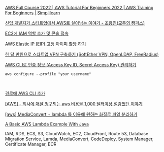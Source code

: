 



[AWS Full Course 2022 | AWS Tutorial For Beginners 2022 | AWS Training For Beginners | Simplilearn](https://www.youtube.com/watch?v=ZB5ONbD_SMY&list=PLiLLi47PCMPjvVIba_5Tzl--QqblJkpnZ&index=12&ab_channel=Simplilearn)
<br/>

[신입 개발자가 스타트업에서 AWS로 살아남는 이야기 - 조용진(모두의 캠퍼스)](https://www.youtube.com/watch?v=r6TFnNQsQLY&t=253s&ab_channel=AmazonWebServicesKorea)
<br/>

[EC2에 IAM 역할 추가 및 콘솔 접속](https://kitty-geno.tistory.com/68)
<br/>

[AWS Elastic IP (EIP) 고정 아이피 할당 하기](https://goddaehee.tistory.com/192)
<br/>

[한 달 만원으로 스타트업 VPN 구축하기 (SoftEther VPN, OpenLDAP, FreeRadius)](https://medium.com/chequer/%ED%95%9C%EB%8B%AC-%EB%A7%8C%EC%9B%90%EC%9C%BC%EB%A1%9C-vpn-%EA%B5%AC%EC%B6%95%ED%95%98%EA%B8%B0-softether-vpn-openldap-freeradius-9c629f923eb0)
<br/>

[AWS CLI로 인증 정보 (Access Key ID, Secret Access Key) 관리하기](https://www.daleseo.com/aws-cli-configure/)
```aidl
aws configure --profile "your username"
```
<br/>

[경로에 AWS CLI 추가](https://docs.aws.amazon.com/ko_kr/cli/latest/userguide/getting-started-path.html)
<br/>

[[AWS] - 회사에 매달 청구되는 aws 비용을 1,000 달러이상 절감했던 이야기](https://kim-jong-hyun.tistory.com/133)

[[aws] MediaConvert + lambda 를 이용해 원하는 화질로 파일 분리하기](https://lemontia.tistory.com/1034)

[A Basic AWS Lambda Example With Java](https://www.baeldung.com/java-aws-lambda)

[]()

[]()

[]()

[]()



IAM, RDS, ECS, S3, CloudWatch, EC2, CloudFront, Route 53, Database Migration Service, Lamda, MediaConvert, CodeDeploy, System Manager,  Certificate Manager, ECR



